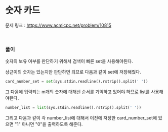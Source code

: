숫자 카드
===

문제 링크 : https://www.acmicpc.net/problem/10815

<br>

### 풀이

숫자의 보유 여부를 판단하기 위해서 검색이 빠른 set을 사용해야된다.

상근이의 숫자는 있는지만 판단하면 되므로 다음과 같이 set에 저장해줬다.

```Python
card_number_set = set(sys.stdin.readline().rstrip().split(' '))
```

그 다음에 입력되는 m개의 숫자에 대해선 순서를 기억하고 있어야 하므로 list를 사용해야한다.

```Python
number_list = list(sys.stdin.readline().rstrip().split(' '))
```

그리고 다음과 같이 각 number_list에 대해서 이전에 저장한 card_number_set에 있으면 "1" 아니면 "0"을 출력하도록 해준다.